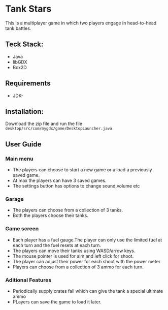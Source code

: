 # Tank Stars
This is a multiplayer game in which two players engage in head-to-head tank battles.

## Teck Stack:
* Java
* libGDX
* Box2D

## Requirements
* JDK-

## Installation:
Download the zip file and run the file `desktop/src/com/mygdx/game/DesktopLauncher.java`

## User Guide
### Main menu
* The players can choose to start a new game or a load a previously saved game.
* At max the players can have 3 saved games.
* The settings button has options to change sound,volume etc

### Garage
* The players can choose from a collection of 3 tanks.
* Both the players choose their tanks.

### Game screen
* Each player has a fuel gauge.The player can only use the limited fuel at each turn and the fuel resets at each turn.
* The players can move their tanks using WASD/arrow keys.
* The mouse pointer is used for aim and left click for shoot.
* The player can adjust their power for each shoot with the power meter
* Players can choose from a collection of 3 ammo for each turn.

### Aditional Features
* Periodically supply crates fall which can give the tank a special ultimate ammo
* PLayers can save the game to load it later.
  
